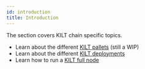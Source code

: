 ```yaml
---
id: introduction
title: Introduction
---
```


The section covers KILT chain specific topics.

* Learn about the different [KILT pallets](./02_pallets/01_did.md) (still a WIP)
* Learn about the different [KILT deployments](./03_deployments.md)
* Learn how to run a [KILT full node](./04_fullnode.md)
